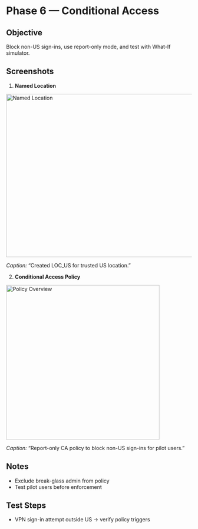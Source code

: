 # Phase 6 — Conditional Access

## Objective
Block non-US sign-ins, use report-only mode, and test with What-If simulator.

## Screenshots
1. **Named Location**
<img width="692" height="443" alt="Named Location" src="https://github.com/user-attachments/assets/a00694b0-b229-42f3-a668-02d8043758f4" />

   *Caption:* “Created LOC_US for trusted US location.”

2. **Conditional Access Policy**
<img width="416" height="420" alt="Policy Overview" src="https://github.com/user-attachments/assets/a728c40e-b2c2-4482-b705-bd963a6848c4" />

   *Caption:* “Report-only CA policy to block non-US sign-ins for pilot users.”


## Notes
- Exclude break-glass admin from policy
- Test pilot users before enforcement

## Test Steps
- VPN sign-in attempt outside US → verify policy triggers
